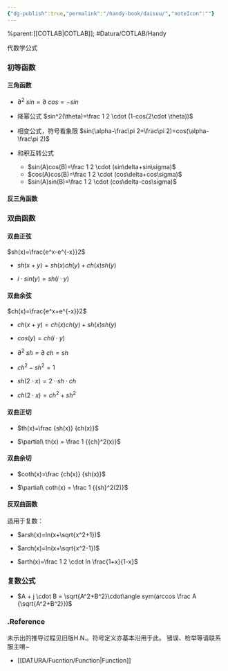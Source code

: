 ```yaml
---
{"dg-publish":true,"permalink":"/handy-book/daisuu/","noteIcon":""}
---
```


%parent:[[COTLAB\|COTLAB]]; #Datura/COTLAB/Handy 

代数学公式

### 初等函数

#### 三角函数

- $\partial^2\ sin=\partial\ cos=-sin$

- 降幂公式 $sin^2(\theta)=\frac 1 2 \cdot (1-cos(2\cdot \theta))$

- 相变公式，符号看象限 $sin(\alpha-\frac\pi 2+\frac\pi 2)=cos(\alpha-\frac\pi 2)$

- 和积互转公式
	- $sin(A)cos(B)=\frac 1 2 \cdot (sin\delta+sin\sigma)$
	- $cos(A)cos(B)=\frac 1 2 \cdot (cos\delta+cos\sigma)$
	- $sin(A)sin(B)=\frac 1 2 \cdot (cos\delta-cos\sigma)$

#### 反三角函数

### 双曲函数

#### 双曲正弦

$sh(x)=\frac{e^x-e^{-x}}2$

- $sh(x+y)=sh(x)ch(y)+ch(x)sh(y)$

- $i \cdot sin(y)=sh(i \cdot y)$ 

#### 双曲余弦

$ch(x)=\frac{e^x+e^{-x}}2$

- $ch(x+y)=ch(x)ch(y)+sh(x)sh(y)$

- $cos(y)=ch(i \cdot y)$ 

- $\partial^2\ sh=\partial\ ch=sh$

- $ch^2 - sh^2 = 1$

- $sh(2 \cdot x)=2 \cdot sh \cdot ch$

- $ch(2 \cdot x)=ch^2+sh^2$

#### 双曲正切

- $th(x)=\frac {sh(x)} {ch(x)}$

- $\partial\ th(x) = \frac 1 {{ch}^2(x)}$

#### 双曲余切

- $coth(x)=\frac {ch(x)} {sh(x)}$

- $\partial\ coth(x) = \frac 1 {{sh}^2(2)}$

#### 反双曲函数

适用于复数：

- $arsh(x)=ln(x+\sqrt{x^2+1})$

- $arch(x)=ln(x+\sqrt{x^2-1})$

- $arth(x)=\frac 1 2 \cdot ln \frac{1+x}{1-x}$

### 复数公式

- $A + j \cdot B = \sqrt{A^2+B^2}\cdot\angle sym(arccos \frac A {\sqrt{A^2+B^2}})$



### .Reference

未示出的推导过程见旧版H.N.。符号定义亦基本沿用于此。
错误、检举等请联系服主唷~

- [[DATURA/Fucntion/Function\|Function]]
